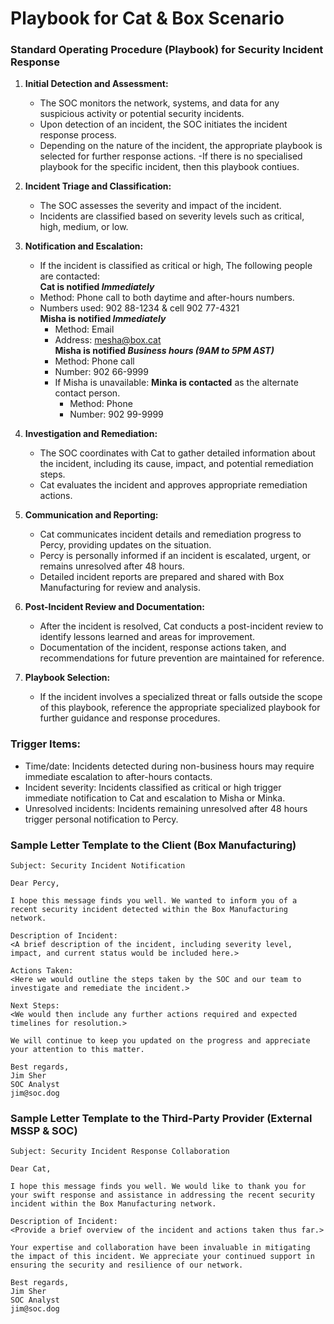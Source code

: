 # Playbook for Cat & Box Scenario

### Standard Operating Procedure (Playbook) for Security Incident Response

1. **Initial Detection and Assessment:**
   - The SOC monitors the network, systems, and data for any suspicious activity or potential security incidents.
   - Upon detection of an incident, the SOC initiates the incident response process.
   - Depending on the nature of the incident, the appropriate playbook is selected for further response actions.
      -If there is no specialised playbook for the specific incident, then this playbook contiues.

2. **Incident Triage and Classification:**
   - The SOC assesses the severity and impact of the incident.
   - Incidents are classified based on severity levels such as critical, high, medium, or low.

3. **Notification and Escalation:**
   - If the incident is classified as critical or high, The following people are contacted:  
     **Cat is notified _Immediately_**
    - Method: Phone call to both daytime and after-hours numbers.
    - Numbers used: 902 88-1234 & cell 902 77-4321  
    **Misha is notified _Immediately_**
      - Method: Email
      - Address: mesha@box.cat  
    **Misha is notified _Business hours (9AM to 5PM AST)_**
      - Method: Phone call
      - Number: 902 66-9999
       - If Misha is unavailable:
         **Minka is contacted** as the alternate contact person.
         - Method: Phone
         - Number: 902 99-9999

4. **Investigation and Remediation:**
   - The SOC coordinates with Cat to gather detailed information about the incident, including its cause, impact, and potential remediation steps.
   - Cat evaluates the incident and approves appropriate remediation actions.

5. **Communication and Reporting:**
   - Cat communicates incident details and remediation progress to Percy, providing updates on the situation.
   - Percy is personally informed if an incident is escalated, urgent, or remains unresolved after 48 hours.
   - Detailed incident reports are prepared and shared with Box Manufacturing for review and analysis.

6. **Post-Incident Review and Documentation:**
   - After the incident is resolved, Cat conducts a post-incident review to identify lessons learned and areas for improvement.
   - Documentation of the incident, response actions taken, and recommendations for future prevention are maintained for reference.
  
7. **Playbook Selection:**
   - If the incident involves a specialized threat or falls outside the scope of this playbook, reference the appropriate specialized playbook for further guidance and response procedures.
     
  
### Trigger Items:
- Time/date: Incidents detected during non-business hours may require immediate escalation to after-hours contacts.
- Incident severity: Incidents classified as critical or high trigger immediate notification to Cat and escalation to Misha or Minka.
- Unresolved incidents: Incidents remaining unresolved after 48 hours trigger personal notification to Percy.


### Sample Letter Template to the Client (Box Manufacturing)

```
Subject: Security Incident Notification

Dear Percy,

I hope this message finds you well. We wanted to inform you of a recent security incident detected within the Box Manufacturing network.

Description of Incident:
<A brief description of the incident, including severity level, impact, and current status would be included here.>

Actions Taken:
<Here we would outline the steps taken by the SOC and our team to investigate and remediate the incident.>

Next Steps:
<We would then include any further actions required and expected timelines for resolution.>

We will continue to keep you updated on the progress and appreciate your attention to this matter.

Best regards,
Jim Sher
SOC Analyst
jim@soc.dog
```

### Sample Letter Template to the Third-Party Provider (External MSSP & SOC)

```
Subject: Security Incident Response Collaboration

Dear Cat,

I hope this message finds you well. We would like to thank you for your swift response and assistance in addressing the recent security incident within the Box Manufacturing network.

Description of Incident:
<Provide a brief overview of the incident and actions taken thus far.>

Your expertise and collaboration have been invaluable in mitigating the impact of this incident. We appreciate your continued support in ensuring the security and resilience of our network.

Best regards,
Jim Sher
SOC Analyst
jim@soc.dog
```
